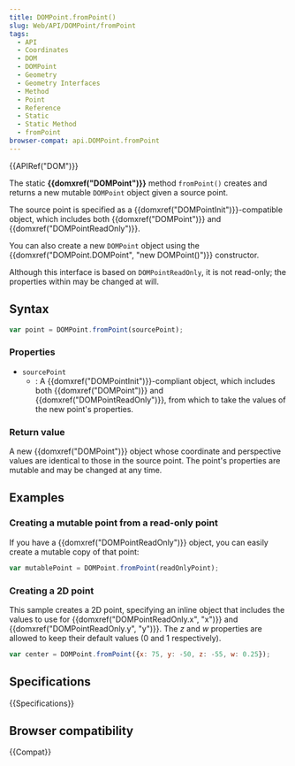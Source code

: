 ```yaml
---
title: DOMPoint.fromPoint()
slug: Web/API/DOMPoint/fromPoint
tags:
  - API
  - Coordinates
  - DOM
  - DOMPoint
  - Geometry
  - Geometry Interfaces
  - Method
  - Point
  - Reference
  - Static
  - Static Method
  - fromPoint
browser-compat: api.DOMPoint.fromPoint
---
```

{{APIRef("DOM")}}

The static **{{domxref("DOMPoint")}}** method
`fromPoint()` creates and returns a new mutable `DOMPoint`
object given a source point.

The source point is specified as a
{{domxref("DOMPointInit")}}-compatible object, which includes both
{{domxref("DOMPoint")}} and {{domxref("DOMPointReadOnly")}}.

You can also create a new `DOMPoint` object using the
{{domxref("DOMPoint.DOMPoint", "new DOMPoint()")}} constructor.

Although this interface is based on `DOMPointReadOnly`, it is not read-only;
the properties within may be changed at will.

## Syntax

```js
var point = DOMPoint.fromPoint(sourcePoint);
```

### Properties

- `sourcePoint`
  - : A {{domxref("DOMPointInit")}}-compliant object, which includes both
    {{domxref("DOMPoint")}} and {{domxref("DOMPointReadOnly")}}, from which to take the
    values of the new point's properties.

### Return value

A new {{domxref("DOMPoint")}} object whose coordinate and perspective values are
identical to those in the source point. The point's properties are mutable and may be
changed at any time.

## Examples

### Creating a mutable point from a read-only point

If you have a {{domxref("DOMPointReadOnly")}} object, you can easily create a mutable
copy of that point:

```js
var mutablePoint = DOMPoint.fromPoint(readOnlyPoint);
```

### Creating a 2D point

This sample creates a 2D point, specifying an inline object that includes the values to
use for {{domxref("DOMPointReadOnly.x", "x")}} and {{domxref("DOMPointReadOnly.y",
  "y")}}. The _z_ and _w_ properties are allowed to keep their default
values (0 and 1 respectively).

```js
var center = DOMPoint.fromPoint({x: 75, y: -50, z: -55, w: 0.25});
```

## Specifications

{{Specifications}}

## Browser compatibility

{{Compat}}
